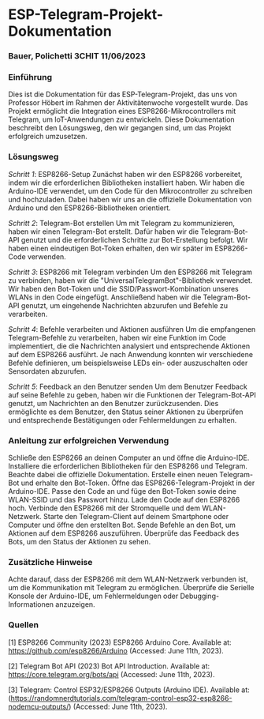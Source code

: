 # ESP-Telegram-Projekt-Dokumentation
### Bauer, Polichetti 3CHIT 11/06/2023

### Einführung
Dies ist die Dokumentation für das ESP-Telegram-Projekt, das uns von Professor Höbert im Rahmen der Aktivitätenwoche vorgestellt wurde. Das Projekt ermöglicht die Integration eines ESP8266-Mikrocontrollers mit Telegram, um IoT-Anwendungen zu entwickeln. Diese Dokumentation beschreibt den Lösungsweg, den wir gegangen sind, um das Projekt erfolgreich umzusetzen.

### Lösungsweg
*Schritt 1*: ESP8266-Setup
Zunächst haben wir den ESP8266 vorbereitet, indem wir die erforderlichen Bibliotheken  installiert haben. Wir haben die Arduino-IDE verwendet, um den Code für den Mikrocontroller zu schreiben und hochzuladen. Dabei haben wir uns an die offizielle Dokumentation von Arduino und den ESP8266-Bibliotheken orientiert.

*Schritt 2*: Telegram-Bot erstellen
Um mit Telegram zu kommunizieren, haben wir einen Telegram-Bot erstellt. Dafür haben wir die Telegram-Bot-API genutzt und die erforderlichen Schritte zur Bot-Erstellung befolgt. Wir haben einen eindeutigen Bot-Token erhalten, den wir später im ESP8266-Code verwenden.

*Schritt 3*: ESP8266 mit Telegram verbinden
Um den ESP8266 mit Telegram zu verbinden, haben wir die "UniversalTelegramBot"-Bibliothek verwendet. Wir haben den Bot-Token und die SSID/Passwort-Kombination unseres WLANs in den Code eingefügt. Anschließend haben wir die Telegram-Bot-API genutzt, um eingehende Nachrichten abzurufen und Befehle zu verarbeiten.

*Schritt 4*: Befehle verarbeiten und Aktionen ausführen
Um die empfangenen Telegram-Befehle zu verarbeiten, haben wir eine Funktion im Code implementiert, die die Nachrichten analysiert und entsprechende Aktionen auf dem ESP8266 ausführt. Je nach Anwendung konnten wir verschiedene Befehle definieren, um beispielsweise LEDs ein- oder auszuschalten oder Sensordaten abzurufen.

*Schritt 5*: Feedback an den Benutzer senden
Um dem Benutzer Feedback auf seine Befehle zu geben, haben wir die Funktionen der Telegram-Bot-API genutzt, um Nachrichten an den Benutzer zurückzusenden. Dies ermöglichte es dem Benutzer, den Status seiner Aktionen zu überprüfen und entsprechende Bestätigungen oder Fehlermeldungen zu erhalten.

### Anleitung zur erfolgreichen Verwendung

Schließe den ESP8266 an deinen Computer an und öffne die Arduino-IDE.
Installiere die erforderlichen Bibliotheken für den ESP8266 und Telegram. Beachte dabei die offizielle Dokumentation.
Erstelle einen neuen Telegram-Bot und erhalte den Bot-Token.
Öffne das ESP8266-Telegram-Projekt in der Arduino-IDE.
Passe den Code an und füge den Bot-Token sowie deine WLAN-SSID und das Passwort hinzu.
Lade den Code auf den ESP8266 hoch.
Verbinde den ESP8266 mit der Stromquelle und dem WLAN-Netzwerk.
Starte den Telegram-Client auf deinem Smartphone oder Computer und öffne den erstellten Bot.
Sende Befehle an den Bot, um Aktionen auf dem ESP8266 auszuführen.
Überprüfe das Feedback des Bots, um den Status der Aktionen zu sehen.

### Zusätzliche Hinweise
Achte darauf, dass der ESP8266 mit dem WLAN-Netzwerk verbunden ist, um die Kommunikation mit Telegram zu ermöglichen.
Überprüfe die Serielle Konsole der Arduino-IDE, um Fehlermeldungen oder Debugging-Informationen anzuzeigen.

### Quellen
[1] ESP8266 Community (2023) ESP8266 Arduino Core. Available at: https://github.com/esp8266/Arduino (Accessed: June 11th, 2023).

[2] Telegram Bot API (2023) Bot API Introduction. Available at: https://core.telegram.org/bots/api (Accessed: June 11th, 2023).

[3] Telegram: Control ESP32/ESP8266 Outputs (Arduino IDE). Available at: (https://randomnerdtutorials.com/telegram-control-esp32-esp8266-nodemcu-outputs/) (Accessed: June 11th, 2023).
